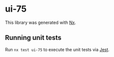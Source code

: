 # ui-75

This library was generated with [Nx](https://nx.dev).

## Running unit tests

Run `nx test ui-75` to execute the unit tests via [Jest](https://jestjs.io).
